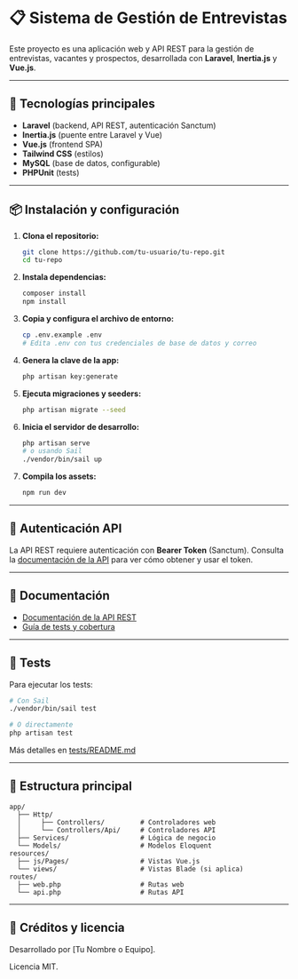 # 📋 Sistema de Gestión de Entrevistas

Este proyecto es una aplicación web y API REST para la gestión de entrevistas, vacantes y prospectos, desarrollada con **Laravel**, **Inertia.js** y **Vue.js**.

---

## 🚀 Tecnologías principales
- **Laravel** (backend, API REST, autenticación Sanctum)
- **Inertia.js** (puente entre Laravel y Vue)
- **Vue.js** (frontend SPA)
- **Tailwind CSS** (estilos)
- **MySQL** (base de datos, configurable)
- **PHPUnit** (tests)

---

## 📦 Instalación y configuración

1. **Clona el repositorio:**
   ```bash
   git clone https://github.com/tu-usuario/tu-repo.git
   cd tu-repo
   ```

2. **Instala dependencias:**
   ```bash
   composer install
   npm install
   ```

3. **Copia y configura el archivo de entorno:**
   ```bash
   cp .env.example .env
   # Edita .env con tus credenciales de base de datos y correo
   ```

4. **Genera la clave de la app:**
   ```bash
   php artisan key:generate
   ```

5. **Ejecuta migraciones y seeders:**
   ```bash
   php artisan migrate --seed
   ```

6. **Inicia el servidor de desarrollo:**
   ```bash
   php artisan serve
   # o usando Sail
   ./vendor/bin/sail up
   ```

7. **Compila los assets:**
   ```bash
   npm run dev
   ```

---

## 🔐 Autenticación API

La API REST requiere autenticación con **Bearer Token** (Sanctum). Consulta la [documentación de la API](API_DOCUMENTATION.md#autenticación) para ver cómo obtener y usar el token.

---

## 📖 Documentación

- [Documentación de la API REST](API_DOCUMENTATION.md)
- [Guía de tests y cobertura](./tests/README.md)

---

## 🧪 Tests

Para ejecutar los tests:
```bash
# Con Sail
./vendor/bin/sail test

# O directamente
php artisan test
```

Más detalles en [tests/README.md](./tests/README.md)

---

## 📂 Estructura principal

```
app/
  ├── Http/
  │     ├── Controllers/         # Controladores web
  │     └── Controllers/Api/     # Controladores API
  ├── Services/                  # Lógica de negocio
  └── Models/                    # Modelos Eloquent
resources/
  ├── js/Pages/                  # Vistas Vue.js
  └── views/                     # Vistas Blade (si aplica)
routes/
  ├── web.php                    # Rutas web
  └── api.php                    # Rutas API
```

---

## 📝 Créditos y licencia

Desarrollado por [Tu Nombre o Equipo].

Licencia MIT.
